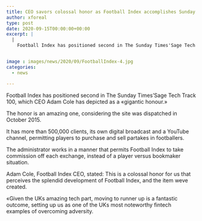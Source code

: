 ```yaml
---
title: CEO savors colossal honor as Football Index accomplishes Sunday Times accolade
author: xforeal 
type: post
date: 2020-09-15T00:00:00+00:00
excerpt: |
  |
    Football Index has positioned second in The Sunday Times'Sage Tech Track 100, which CEO Adam Cole has depicted as a "gigantic honour


image : images/news/2020/09/FootballIndex-4.jpg
categories:
  - news

---
```

Football Index has positioned second in The Sunday Times&#8217;Sage Tech Track 100, which CEO Adam Cole has depicted as a &#171;gigantic honour.&#187; 

The honor is an amazing one, considering the site was dispatched in October 2015. 

It has more than 500,000 clients, its own digital broadcast and a YouTube channel, permitting players to purchase and sell partakes in footballers. 

The administrator works in a manner that permits Football Index to take commission off each exchange, instead of a player versus bookmaker situation. 

Adam Cole, Football Index CEO, stated: This is a colossal honor for us that perceives the splendid development of Football Index, and the item weve created. 

&#171;Given the UKs amazing tech part, moving to runner up is a fantastic outcome, setting up us as one of the UKs most noteworthy fintech examples of overcoming adversity.